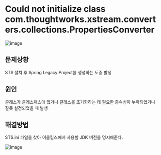 # Could not initialize class com.thoughtworks.xstream.converters.collections.PropertiesConverter
![image](https://github.com/GYUNGAEEEE/Troubleshooting/assets/158580466/47e1023d-83c4-42ba-802d-1349f79771cf)

## 문제상황
STS 설치 후 Spring Legacy Project를 생성하는 도중 발생

## 원인
클래스가 클래스패스에 없거나 클래스를 초기화하는 데 필요한 종속성이 누락되었거나 잘못 설정되었을 때 발생

## 해결방법
STS.ini 파일을 찾아 이클립스에서 사용할 JDK 버전을 명시해준다.

![image](https://github.com/GYUNGAEEEE/Troubleshooting/assets/158580466/b3fdb628-53c5-43bd-8bc7-e9d0fa6f97de)
